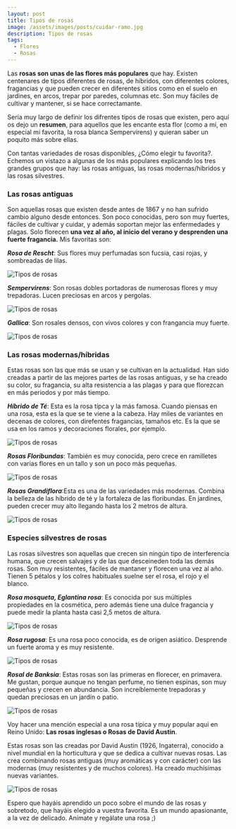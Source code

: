```yaml
---
layout: post
title: Tipos de rosas
image: /assets/images/posts/cuidar-ramo.jpg 
description: Tipos de rosas
tags:
  - Flores
  - Rosas
---
```


Las **rosas son unas de las flores más populares** que hay. Existen centenares de tipos diferentes de rosas, de híbridos, con diferentes colores, fragancias y que pueden crecer en diferentes sitios como en el suelo en jardines, en arcos, trepar por paredes, columnas etc. Son muy fáciles de cultivar y mantener, si se hace correctamante.

Sería muy largo de definir los difrentes tipos de rosas que existen, pero aquí os dejo un **resumen**, para aquellos que les encante esta flor (como a mí, en especial mi favorita, la rosa blanca Sempervirens) y quieran saber un poquito más sobre ellas.

Con tantas variedades de rosas disponibles, ¿Cómo elegir tu favorita?. Echemos un vistazo a algunas de los más populares explicando los tres grandes grupos que hay: las rosas antiguas, las rosas modernas/híbridos y las rosas silvestres.


### Las rosas antiguas

Son aquellas rosas que existen desde antes de 1867 y no han sufrido cambio alguno desde entonces. Son poco conocidas, pero son muy fuertes, fáciles de cultivar y cuidar, y además soportan mejor las enfermedades y plagas. 
Solo florecen **una vez al año, al inicio del verano y desprenden una fuerte fragancia.** Mis favoritas son:

_**Rosa de Rescht**_: Sus flores muy perfumadas son fucsia, casi rojas, y sombreadas de lilas.

![Tipos de rosas](/assets/images/posts/Rosa-de-Rescht.jpg)

_**Sempervirens**_: Son rosas dobles portadoras de numerosas flores y muy trepadoras. Lucen preciosas en arcos y pergolas.

![Tipos de rosas](/assets/images/posts/Rosa-Sempervirens.jpg)

_**Gallica**_: Son rosales densos, con vivos colores y con frangancia muy fuerte.

![Tipos de rosas](/assets/images/posts/Rosa-Gallica.jpg)




### Las rosas modernas/híbridas

Estas rosas son las que más se usan y se cultivan en la actualidad. Han sido creadas a partir de las mejores partes de las rosas antiguas, y se ha creado su color, su fragancia, su alta resistencia a las plagas y para que florezcan en más periodos y por más tiempo.

_**Híbrido de Té**_: Esta es la rosa típca y la más famosa. Cuando piensas en una rosa, esta es la que se te viene a la cabeza. Hay miles de variantes en decenas de colores, con direfentes fragancias, tamaños etc. Es la que se usa en los ramos y decoraciones florales, por ejemplo.

![Tipos de rosas](/assets/images/posts/significado-de-las-flores.jpg)

_**Rosas Floribundas**_: También es muy conocida, pero crece en ramilletes con varias flores en un tallo y son un poco más pequeñas.

![Tipos de rosas](/assets/images/posts/Rosa-Floribunda.jpg)


_**Rosas Grandiflora**_:Esta es una de las variedades más modernas. Combina la belleza de las híbrido de té y la fortaleza de las floribundas. En jardines, pueden crecer muy alto llegando hasta los 2 metros de altura.

![Tipos de rosas](/assets/images/posts/Rosa-Grandiflora.jpg)




### Especies silvestres de rosas

Las rosas silvestres son aquellas que crecen sin ningún tipo de interferencia humana, que crecen salvajes y de las que desceineden toda las demás rosas. Son muy resistentes, fáciles de mantaner y florecen una vez al año. Tienen 5 pétalos y los colres habituales suelne ser el rosa, el rojo y el blanco.

_**Rosa mosqueta, Eglantina rosa**_: Es conocida por sus múltiples propiedades en la cosmética, pero además tiene una dulce fragancia y puede medir la planta hasta casi 2,5 metos de altura.

![Tipos de rosas](/assets/images/posts/Rosa-mosqueta.jpg)

_**Rosa rugosa**_: Es una rosa poco conocida, es de origen asiático. Desprende un fuerte aroma y es muy resistente.

![Tipos de rosas](/assets/images/posts/Rosa-rugosa.jpg)


_**Rosal de Banksia**_: Estas rosas son las primeras en florecer, en primavera. Me gustan, porque aunque no tengan perfume, no tienen espinas, son muy pequeñas y crecen en abundancia. Son increíblemente trepadoras y quedan preciosas en un jardín o patio.

![Tipos de rosas](/assets/images/posts/Rosal-Banksia.jpg)


Voy hacer una mención especial a una rosa típica y muy popular aquí en Reino Unido: **Las rosas inglesas o Rosas de David Austin**.

Estas rosas son las creadas por David Austin (1926, Ingaterra), conocido a nivel mundial en la horticultura y que se dedica a cultivar nuevas rosas. Las crea combinando rosas antiguas (muy aromáticas y con carácter) con las modernas (muy resistentes y de muchos colores). Ha creado muchísimas nuevas variantes.

![Tipos de rosas](/assets/images/posts/Austin-roses.jpg)


Espero que hayáis aprendido un poco sobre el mundo de las rosas y sobretodo, que hayáis elegido a vuestra favorita. Es un mundo apasionante, a la vez de delicado. Anímate y regálate una rosa ;)


